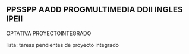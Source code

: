 PPSSPP
AADD
PROGMULTIMEDIA
DDII
INGLES
IPEII
---
OPTATIVA
PROYECTOINTEGRADO

 
 
lista:
tareas pendientes de proyecto integrado
 

